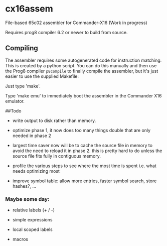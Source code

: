 # cx16assem

File-based 65c02 assembler for Commander-X16 (Work in progress)

Requires prog8 compiler 6.2 or newer to build from source.

## Compiling

The assembler requires some autogenerated code for instruction matching.
This is created by a python script. You can do this manually and then use
the Prog8 compiler ``p8compile`` to finally compile the assembler, but
it's just easier to use the supplied Makefile:

Just type 'make'.

Type 'make emu' to immediately boot the assembler in the Commander X16 emulator.


##Todo

- write output to disk rather than memory.

- optimize phase 1, it now does too many things double that are only needed in phase 2

- largest time saver now will be to cache the source file in memory to avoid the need to reload it in phase 2.
  this is pretty hard to do unless the source file fits fully in contiguous memory.

- profile the various steps to see where the most time is spent i.e. what needs optimizing most 
  
- improve symbol table: allow more entries, faster symbol search, store hashes?, ...


### Maybe some day:

- relative labels (+ / -)

- simple expressions

- local scoped labels

- macros
